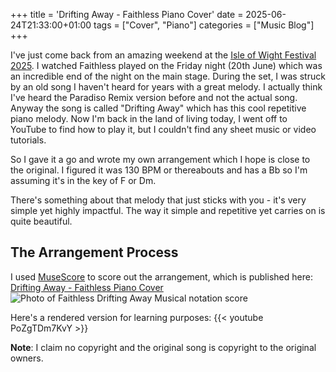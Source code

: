 +++
title = 'Drifting Away - Faithless Piano Cover'
date = 2025-06-24T21:33:00+01:00
tags = ["Cover", "Piano"]
categories = ["Music Blog"]
+++

I've just come back from an amazing weekend at the [Isle of Wight Festival 2025](https://isleofwightfestival.com/). I watched Faithless played on the Friday night (20th June) which was an incredible end of the night on the main stage. During the set, I was struck by an old song I haven't heard for years with a great melody. I actually think I've heard the Paradiso Remix version before and not the actual song. Anyway the song is called  "Drifting Away" which has this cool repetitive piano melody. Now I'm back in the land of living today, I went off to YouTube to find how to play it, but I couldn't find any sheet music or video tutorials.

So I gave it a go and wrote my own arrangement which I hope is close to the original. I figured it was 130 BPM or thereabouts and has a Bb so I'm assuming it's in the key of F or Dm.

There's something about that melody that just sticks with you - it's very simple yet highly impactful. The way it simple and repetitive yet carries on is quite beautiful.

## The Arrangement Process

I used [MuseScore](https://musescore.com/) to score out the arrangement, which is published here: [Drifting Away - Faithless Piano Cover](https://musescore.com/user/69379000/scores/25963549?share=copy_link)
![Photo of Faithless Drifting Away Musical notation score](/images/Faithless-Drifting-Away-Score.png)


Here's a rendered version for learning purposes:
{{< youtube PoZgTDm7KvY >}}


**Note**: I claim no copyright and the original song is copyright to the original owners. 